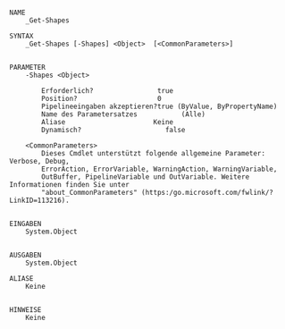 ﻿```

NAME
    _Get-Shapes
    
SYNTAX
    _Get-Shapes [-Shapes] <Object>  [<CommonParameters>]
    
    
PARAMETER
    -Shapes <Object>
        
        Erforderlich?                true
        Position?                    0
        Pipelineeingaben akzeptieren?true (ByValue, ByPropertyName)
        Name des Parametersatzes           (Alle)
        Aliase                      Keine
        Dynamisch?                     false
        
    <CommonParameters>
        Dieses Cmdlet unterstützt folgende allgemeine Parameter: Verbose, Debug,
        ErrorAction, ErrorVariable, WarningAction, WarningVariable,
        OutBuffer, PipelineVariable und OutVariable. Weitere Informationen finden Sie unter 
        "about_CommonParameters" (https:/go.microsoft.com/fwlink/?LinkID=113216). 
    
    
EINGABEN
    System.Object
    
    
AUSGABEN
    System.Object
    
ALIASE
    Keine
    

HINWEISE
    Keine



```

